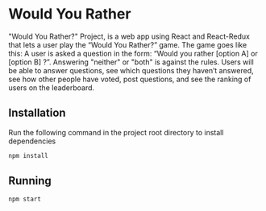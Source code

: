 # Would You Rather

"Would You Rather?" Project, is a web app using React and React-Redux that lets a user play the “Would You Rather?” game. The game goes like this: A user is asked a question in the form: “Would you rather [option A] or [option B] ?”. Answering "neither" or "both" is against the rules.
Users will be able to answer questions, see which questions they haven’t answered, see how other people have voted, post questions, and see the ranking of users on the leaderboard.

## Installation

Run the following command in the project root directory to install dependencies

```bash
npm install
```

## Running

```bash
npm start
```
